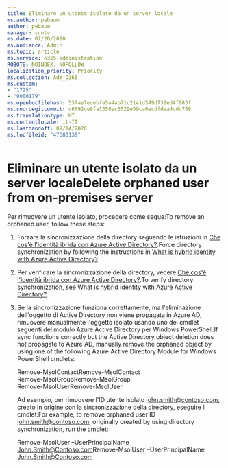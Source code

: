 ```yaml
---
title: Eliminare un utente isolato da un server locale
ms.author: pebaum
author: pebaum
manager: scotv
ms.date: 07/20/2020
ms.audience: Admin
ms.topic: article
ms.service: o365-administration
ROBOTS: NOINDEX, NOFOLLOW
localization_priority: Priority
ms.collection: Adm_O365
ms.custom:
- "1725"
- "9000179"
ms.openlocfilehash: 537ae7edebfa5a4ab71c2141d549d732ed4f883f
ms.sourcegitcommit: c6692ce0fa1358ec3529e59ca0ecdfdea4cdc759
ms.translationtype: HT
ms.contentlocale: it-IT
ms.lasthandoff: 09/14/2020
ms.locfileid: "47680139"
---
```

# <a name="delete-orphaned-user-from-on-premises-server"></a><span data-ttu-id="7ca66-102">Eliminare un utente isolato da un server locale</span><span class="sxs-lookup"><span data-stu-id="7ca66-102">Delete orphaned user from on-premises server</span></span>

<span data-ttu-id="7ca66-103">Per rimuovere un utente isolato, procedere come segue:</span><span class="sxs-lookup"><span data-stu-id="7ca66-103">To remove an orphaned user, follow these steps:</span></span>

1. <span data-ttu-id="7ca66-104">Forzare la sincronizzazione della directory seguendo le istruzioni in [Che cos'è l'identità ibrida con Azure Active Directory?](https://technet.microsoft.com/library/jj151771.aspx#bkmk_synchronizedirectories).</span><span class="sxs-lookup"><span data-stu-id="7ca66-104">Force directory synchronization by following the instructions in [What is hybrid identity with Azure Active Directory?](https://technet.microsoft.com/library/jj151771.aspx#bkmk_synchronizedirectories).</span></span>

2. <span data-ttu-id="7ca66-105">Per verificare la sincronizzazione della directory, vedere [Che cos'è l'identità ibrida con Azure Active Directory?](https://technet.microsoft.com/library/jj151797.aspx).</span><span class="sxs-lookup"><span data-stu-id="7ca66-105">To verify directory synchronization, see [What is hybrid identity with Azure Active Directory?](https://technet.microsoft.com/library/jj151797.aspx).</span></span>

3. <span data-ttu-id="7ca66-106">Se la sincronizzazione funziona correttamente, ma l'eliminazione dell'oggetto di Active Directory non viene propagata in Azure AD, rimuovere manualmente l'oggetto isolato usando uno dei cmdlet seguenti del modulo Azure Active Directory per Windows PowerShell:</span><span class="sxs-lookup"><span data-stu-id="7ca66-106">If sync functions correctly but the Active Directory object deletion does not propagate to Azure AD, manually remove the orphaned object by using one of the following Azure Active Directory Module for Windows PowerShell cmdlets:</span></span>

    <span data-ttu-id="7ca66-107">Remove-MsolContact</span><span class="sxs-lookup"><span data-stu-id="7ca66-107">Remove-MsolContact</span></span>  
    <span data-ttu-id="7ca66-108">Remove-MsolGroup</span><span class="sxs-lookup"><span data-stu-id="7ca66-108">Remove-MsolGroup</span></span>  
    <span data-ttu-id="7ca66-109">Remove-MsolUser</span><span class="sxs-lookup"><span data-stu-id="7ca66-109">Remove-MsolUser</span></span>

    <span data-ttu-id="7ca66-110">Ad esempio, per rimuovere l'ID utente isolato john.smith@contoso.com, creato in origine con la sincronizzazione della directory, eseguire il cmdlet:</span><span class="sxs-lookup"><span data-stu-id="7ca66-110">For example, to remove orphaned user ID john.smith@contoso.com, originally created by using directory synchronization, run the cmdlet:</span></span>

    <span data-ttu-id="7ca66-111">Remove-MsolUser –UserPrincipalName John.Smith@Contoso.com</span><span class="sxs-lookup"><span data-stu-id="7ca66-111">Remove-MsolUser –UserPrincipalName John.Smith@Contoso.com</span></span>